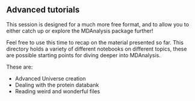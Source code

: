 ## Advanced tutorials

This session is designed for a much more free format,
and to allow you to either catch up or explore the MDAnalysis package further!

Feel free to use this time to recap on the material presented so far.
This directory holds a variety of different notebooks on different topics,
these are possible starting points for diving deeper into MDAnalysis.

These are:
 - Advanced Universe creation
 - Dealing with the protein databank
 - Reading weird and wonderful files
